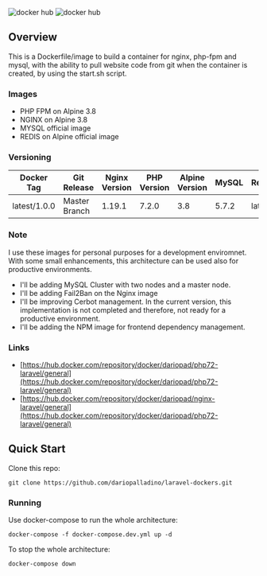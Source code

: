 ![docker hub](https://img.shields.io/docker/pulls/dariopad/php72-laravel.svg?style=flat-square)
![docker hub](https://img.shields.io/docker/pulls/dariopad/nginx-laravel.svg?style=flat-square)

## Overview
This is a Dockerfile/image to build a container for nginx, php-fpm and mysql, with the ability to pull website code from git when the container is created, by using the start.sh script. 

### Images
- PHP FPM on Alpine 3.8
- NGINX on Alpine 3.8
- MYSQL official image
- REDIS on Alpine official image

### Versioning
| Docker Tag | Git Release | Nginx Version | PHP Version | Alpine Version | MySQL | Redis |
|-----|-------|-----|--------|--------|--------|--------| 
| latest/1.0.0 | Master Branch | 1.19.1 | 7.2.0 | 3.8 | 5.7.2 | latest |

### Note
I use these images for personal purposes for a development enviromnet. With some small enhancements, this architecture can be used also for productive environments.

- I'll be adding MySQL Cluster with two nodes and a master node.
- I'll be adding Fail2Ban on the Nginx image
- I'll be improving Cerbot management. In the current version, this implementation is not completed and therefore, not ready for a productive environment.
- I'll be adding the NPM image for frontend dependency management.

### Links
- [https://hub.docker.com/repository/docker/dariopad/php72-laravel/general](https://hub.docker.com/repository/docker/dariopad/php72-laravel/general)
- [https://hub.docker.com/repository/docker/dariopad/nginx-laravel/general](https://hub.docker.com/repository/docker/dariopad/php72-laravel/general)

## Quick Start
Clone this repo:
```
git clone https://github.com/dariopalladino/laravel-dockers.git
```
### Running
Use docker-compose to run the whole architecture:
```
docker-compose -f docker-compose.dev.yml up -d
```
To stop the whole architecture:
```
docker-compose down
```
